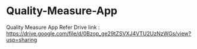 # Quality-Measure-App
Quality Measure App
Refer Drive link :
https://drive.google.com/file/d/0Bzop_ge29tZSVXJ4VTU2UzNzWGs/view?usp=sharing
